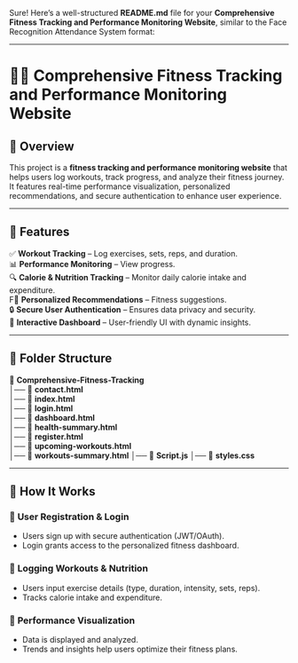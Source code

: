 Sure! Here’s a well-structured **README.md** file for your **Comprehensive Fitness Tracking and Performance Monitoring Website**, similar to the Face Recognition Attendance System format:  

---

# 🏋️‍♂️ Comprehensive Fitness Tracking and Performance Monitoring Website  

## 📌 Overview  
This project is a **fitness tracking and performance monitoring website** that helps users log workouts, track progress, and analyze their fitness journey. It features real-time performance visualization, personalized recommendations, and secure authentication to enhance user experience.  

---

## 🚀 Features  
✅ **Workout Tracking** – Log exercises, sets, reps, and duration.  
📊 **Performance Monitoring** – View progress.  
🔍 **Calorie & Nutrition Tracking** – Monitor daily calorie intake and expenditure.  
F📝 **Personalized Recommendations** – Fitness suggestions.  
🔒 **Secure User Authentication** – Ensures data privacy and security.  
🎨 **Interactive Dashboard** – User-friendly UI with dynamic insights.  

---


## 📂 Folder Structure  
📂 **Comprehensive-Fitness-Tracking**  
│── 📜 **contact.html**  
│── 📜 **index.html**   
│── 📜 **login.html**   
│── 📜 **dashboard.html**   
│── 📜 **health-summary.html**   
│── 📜 **register.html**   
│── 📜 **upcoming-workouts.html**  
│── 📜 **workouts-summary.html** 
│── 📜 **Script.js** 
│── 📜 **styles.css**   
 

---

## 📖 How It Works  

### 🔹 **User Registration & Login**  
- Users sign up with secure authentication (JWT/OAuth).  
- Login grants access to the personalized fitness dashboard.  

### 🔹 **Logging Workouts & Nutrition**  
- Users input exercise details (type, duration, intensity, sets, reps).  
- Tracks calorie intake and expenditure.  

### 🔹 **Performance Visualization**  
- Data is displayed and analyzed.  
- Trends and insights help users optimize their fitness plans.  


